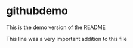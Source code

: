 # githubdemo


This is the demo version of the README

This line was a very important addition to this file